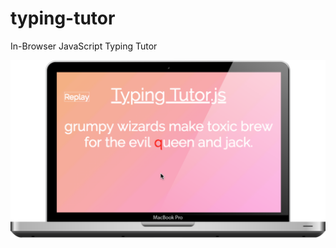 # typing-tutor
In-Browser JavaScript Typing Tutor

![screengrab of homepage](https://raw.githubusercontent.com/taylorjosephgriffin/typing-tutor/master/typing-tutor/images/readmeimage.png?raw=true)

